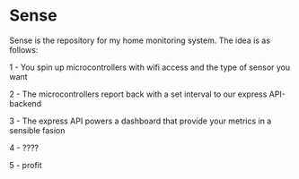 # Sense

Sense is the repository for my home monitoring system. The idea is as follows:

1 - You spin up microcontrollers with wifi access and the type of sensor you want

2 - The microcontrollers report back with a set interval to our express API-backend

3 - The express API powers a dashboard that provide your metrics in a sensible fasion

4 - ????

5 - profit